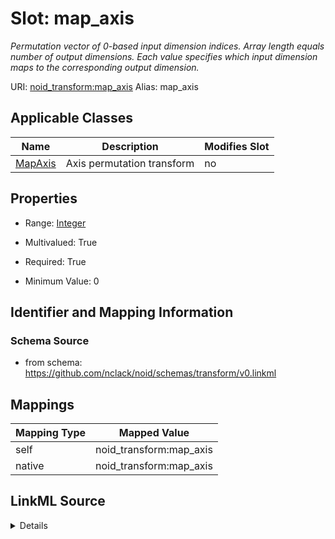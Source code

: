 

# Slot: map_axis 


_Permutation vector of 0-based input dimension indices. Array length equals number of output dimensions. Each value specifies which input dimension maps to the corresponding output dimension._





URI: [noid_transform:map_axis](https://github.com/nclack/noid/schemas/transform/map_axis)
Alias: map_axis

<!-- no inheritance hierarchy -->





## Applicable Classes

| Name | Description | Modifies Slot |
| --- | --- | --- |
| [MapAxis](MapAxis.md) | Axis permutation transform |  no  |







## Properties

* Range: [Integer](Integer.md)

* Multivalued: True

* Required: True

* Minimum Value: 0





## Identifier and Mapping Information







### Schema Source


* from schema: https://github.com/nclack/noid/schemas/transform/v0.linkml




## Mappings

| Mapping Type | Mapped Value |
| ---  | ---  |
| self | noid_transform:map_axis |
| native | noid_transform:map_axis |




## LinkML Source

<details>
```yaml
name: map-axis
description: Permutation vector of 0-based input dimension indices. Array length equals
  number of output dimensions. Each value specifies which input dimension maps to
  the corresponding output dimension.
from_schema: https://github.com/nclack/noid/schemas/transform/v0.linkml
rank: 1000
list_elements_ordered: true
alias: map_axis
owner: MapAxis
domain_of:
- MapAxis
range: integer
required: true
multivalued: true
minimum_value: 0

```
</details>